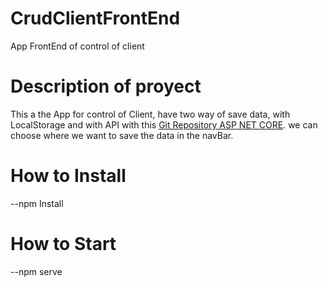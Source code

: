 # CrudClientFrontEnd
App FrontEnd of control of client


# Description of proyect

This a the App for control of Client, have two way of save data, with LocalStorage and with API with this  [Git Repository ASP NET CORE](https://github.com/Santiago503/API_CRUD_CLIENT). we can choose where we want to save the data in the navBar.


# How to Install
--npm Install

# How to Start
--npm serve






